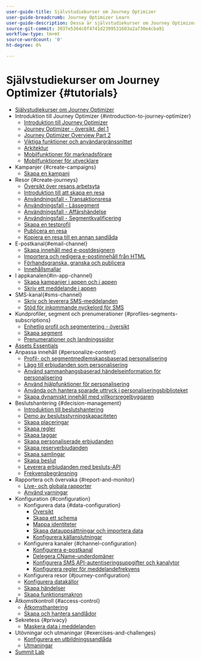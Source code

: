 ```yaml
---
user-guide-title: Självstudiekurser om Journey Optimizer
user-guide-breadcrumb: Journey Optimizer Learn
user-guide-description: Dessa är självstudiekurser om Journey Optimizer.
source-git-commit: 3037e5364c0f4741d2399531603a2a730e4cba91
workflow-type: tm+mt
source-wordcount: '0'
ht-degree: 0%

---
```



# Självstudiekurser om Journey Optimizer {#tutorials}

+ [Självstudiekurser om Journey Optimizer](/help/overview.md)
+ Introduktion till Journey Optimizer {#introduction-to-journey-optimizer}
   + [Introduktion till Journey Optimizer](/help/introduction/introduction.md)
   + [Journey Optimizer - översikt, del 1](/help/introduction/journey-optimizer-overview-part-1.md)
   + [Journey Optimizer Overview Part 2](/help/introduction/journey-optimizer-overview-part-2.md)
   + [Viktiga funktioner och användargränssnittet](/help/introduction/key-capabilities-and-user-interface.md)
   + [Arkitektur](/help/introduction/architecture.md)
   + [Mobilfunktioner för marknadsförare](/help/channels/mobile-capabilities.md)
   + [Mobilfunktioner för utvecklare](/help/channels/mobile-capabilities-for-developers.md)
+ Kampanjer {#create-campaigns}
   + [Skapa en kampanj](/help/create-campaigns/create-a-campaign.md)
+ Resor {#create-journeys}
   + [Översikt över resans arbetsyta](/help/create-journeys/overview-over-the-journey-canvas.md)
   + [Introduktion till att skapa en resa](/help/create-journeys/introduction-to-building-a-journey.md)
   + [Användningsfall - Transaktionsresa](/help/create-journeys/use-case-transactional-journey.md)
   + [Användningsfall - Lässegment](/help/create-journeys/use-case-read-segment.md)
   + [Användningsfall - Affärshändelse](/help/create-journeys/use-case-business-event.md)
   + [Användningsfall - Segmentkvalificering](/help/create-journeys/use-case-read-segment-qualification.md)
   + [Skapa en testprofil](/help/create-journeys/test-a-journey.md)
   + [Publicera en resa](/help/create-journeys/publish-a-journey.md)
   + [Kopiera en resa till en annan sandlåda](/help/create-journeys/copy-a-journey.md)
+ E-postkanal{#email-channel}
   + [Skapa innehåll med e-postdesignern](/help/channels/create-content-with-the-email-designer.md)
   + [Importera och redigera e-postinnehåll från HTML](/help/channels/import-and-author-html-email-content.md)
   + [Förhandsgranska, granska och publicera](/help/channels/preview-proof-and-publish.md)
   + [Innehållsmallar](/help/channels/content-templates.md)
+ I appkanalen{#in-app-channel}
   + [Skapa kampanjer i appen och i appen](/help/channels/create-an-in-app-campaign.md)
   + [Skriv ett meddelande i appen](/help/channels/author-in-app-messages.md)
+ SMS-kanal{#sms-channel}
   + [Skriv och leverera SMS-meddelanden](/help/channels/author-and-deliver-sms-messages.md)
   + [Stöd för inkommande nyckelord för SMS](/help/channels/inbound-keyword-support-for-sms.md)
+ Kundprofiler, segment och prenumerationer {#profiles-segments-subscriptions}
   + [Enhetlig profil och segmentering - översikt](/help/set-up-resources/unified-profile-and-segmentation-overview.md)
   + [Skapa segment](/help/set-up-resources/create-segments.md)
   + [Prenumerationer och landningssidor](/help/subscriptions-and-landing-pages.md)
+ [Assets Essentials](/help/assets-essentials-overview.md)
+ Anpassa innehåll {#personalize-content}
   + [Profil- och segmentmedlemskapsbaserad personalisering](/help/personalize-content/profile-and-segment-membership-based-personalization.md)
   + [Lägg till erbjudanden som personalisering](/help/personalize-content/add-offer-decisioning-to-messages.md)
   + [Använd sammanhangsbaserad händelseinformation för personalisering](/help/personalize-content/use-contextual-event-information-for-personalization.md)
   + [Använd hjälpfunktioner för personalisering](/help/personalize-content/use-helper-functions-for-personalization.md)
   + [Använda och hantera sparade uttryck i personaliseringsbiblioteket](/help/personalize-content/use-and-manage-saved-expressions-in-personalization-library.md)
   + [Skapa dynamiskt innehåll med villkorsregelbyggaren](/help/personalize-content/create-dynamic-content.md)
+ Beslutshantering {#decision-management}
   + [Introduktion till beslutshantering](/help/decision-management/introduction-to-decision-management.md)
   + [Demo av beslutsstyrningskapaciteten](/help/decision-management/demo-of-decision-management-capabilities.md)
   + [Skapa placeringar](/help/decision-management/create-placements.md)
   + [Skapa regler](/help/decision-management/create-rules.md)
   + [Skapa taggar](/help/decision-management/create-tags.md)
   + [Skapa personaliserade erbjudanden](/help/decision-management/create-personalized-offers.md)
   + [Skapa reserverbjudanden](/help/decision-management/create-fallback-offers.md)
   + [Skapa samlingar](/help/decision-management/create-collections.md)
   + [Skapa beslut](/help/decision-management/create-decisions.md)
   + [Leverera erbjudanden med besluts-API](/help/decision-management/deliver-offers-with-the-decisions-api.md)
   + [Frekvensbegränsning](/help/decision-management/frequency-capping.md)
+ Rapportera och övervaka {#report-and-monitor}
   + [Live- och globala rapporter](/help/report-and-monitor/live-and-global-reports.md)
   + [Använd varningar](/help/administration/alerts.md)
+ Konfiguration {#configuration}
   + Konfigurera data {#data-configuration}
      + [Översikt](/help/set-up-data/set-up-data-overview.md)
      + [Skapa ett schema](/help/set-up-data/create-schema.md)
      + [Mappa identiteter](/help/set-up-data/map-identities.md)
      + [Skapa datauppsättningar och importera data](/help/set-up-data/create-datasets-and-ingest-data.md)
      + [Konfigurera källanslutningar](/help/set-up-data/configure-source-connectors.md)
   + Konfigurera kanaler {#channel-configuration}
      + [Konfigurera e-postkanal](/help/set-up-channels/set-up-email-channel.md)
      + [Delegera CName-underdomäner](/help/set-up-channels/delegate-cname-subdomains.md)
      + [Konfigurera SMS API-autentiseringsuppgifter och kanalytor](/help/set-up-channels/set-up-sms-channel.md)
      + [Konfigurera regler för meddelandefrekvens](/help/administration/configure-frequency-rules.md)
   + Konfigurera resor {#journey-configuration}
   + [Konfigurera datakällor](/help/set-up-journeys/configure-data-sources.md)
   + [Skapa händelser](/help/set-up-journeys/create-events.md)
   + [Skapa funktionsmakron](/help/set-up-journeys/create-actions.md)
+ Åtkomstkontroll {#access-control}
   + [Åtkomsthantering](/help/set-up-access/access-management.md)
   + [Skapa och hantera sandlådor](/help/set-up-access/create-and-manage-sandboxes.md)
+ Sekretess {#privacy}
   + [Maskera data i meddelanden](/help/privacy/mask-data-in-messages.md)
+ Utövningar och utmaningar {#exercises-and-challenges}
   + [Konfigurera en utbildningssandlåda](https://experienceleague.adobe.com/docs/journey-optimizer-learn/configure-a-training-sandbox/introduction-and-prerequisites.html)
   + [Utmaningar](https://experienceleague.adobe.com/docs/journey-optimizer-learn/challenges/introduction-and-prerequisites.html)
+ [Summit Lab](/help/summit-lab-731/l731-assets.md)
